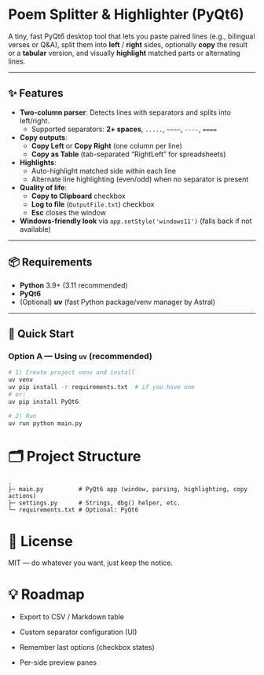 # Poem Splitter & Highlighter (PyQt6)

A tiny, fast PyQt6 desktop tool that lets you paste paired lines (e.g., bilingual verses or Q&A), split them into **left** / **right** sides, optionally **copy** the result or a **tabular** version, and visually **highlight** matched parts or alternating lines.

---

## ✨ Features

- **Two-column parser**: Detects lines with separators and splits into left/right.
  - Supported separators: **2+ spaces**, `.....`, `~~~~`, `----`, `====`
- **Copy outputs**:
  - **Copy Left** or **Copy Right** (one column per line)
  - **Copy as Table** (tab-separated “Right<TAB>Left” for spreadsheets)
- **Highlights**:
  - Auto-highlight matched side within each line
  - Alternate line highlighting (even/odd) when no separator is present
- **Quality of life**:
  - **Copy to Clipboard** checkbox
  - **Log to file** (`OutputFile.txt`) checkbox
  - **Esc** closes the window
- **Windows-friendly look** via `app.setStyle('windows11')` (falls back if not available)

---

## 📦 Requirements

- **Python** 3.9+ (3.11 recommended)
- **PyQt6**
- (Optional) **uv** (fast Python package/venv manager by Astral)

---

## 🚀 Quick Start

### Option A — Using `uv` (recommended)

```bash
# 1) Create project venv and install
uv venv
uv pip install -r requirements.txt  # if you have one
# or:
uv pip install PyQt6

# 2) Run
uv run python main.py
```
# 🗂️ Project Structure
```
.
├─ main.py          # PyQt6 app (window, parsing, highlighting, copy actions)
├─ settings.py      # Strings, dbg() helper, etc.
└─ requirements.txt # Optional: PyQt6
```

# 📄 License

MIT — do whatever you want, just keep the notice.

# 💡 Roadmap

- Export to CSV / Markdown table

- Custom separator configuration (UI)

- Remember last options (checkbox states)

- Per-side preview panes
